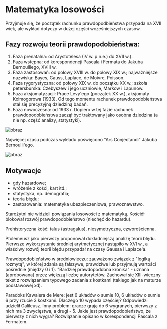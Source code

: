 # Matematyka losowości

Przyjmuje się, że początek rachunku prawdopodbieństwa przypada na XVII wiek, ale wykład dotyczy w dużej części wcześniejszych czasów.

## Fazy rozwoju teorii prawdopodobieństwa:
1. Faza prenatalna: od Arystotelesa (IV w. p.n.e.) do XVII w.).
2. Faza wstępna: od korespondencji Pascala i Fermata do Jakuba Bernoulliego, XVIII w.
3. Faza zastosowań: od połowy XVIII w. do połowy XIX w.; najważniejsze nazwiska: Bayes, Gauss, Laplace, de Moivre, Poisson.
4. Faza rygorystyczna: od połowy XIX w. do początku XX w.; szkoła petersburska: Czebyszew i jego uczniowie, Markow i Lapunow.
5. Faza aksjomatyzacji: Prace Levy'ego (początek XX w.), aksjomaty Kołmogorowa (1933). Od tego momentu rachunek prawdopodobieństwa stał się precyzyjną dziedziną badań.
6. Faza nowoczesna: od 1933 r. Dopiero w tej fazie rachunek prawdopodobieństwa zaczął być traktowany jako osobna dziedzina (a nie np. część analizy, statystyki).

![obraz](https://user-images.githubusercontent.com/104526558/217849175-9ad57940-cabb-4792-8a86-48f9926f6e0e.png)

Najwięcej czasu podczas wykładu poświęcono "Ars Conjectandi" Jakuba Bernoulli'ego.

![obraz](https://user-images.githubusercontent.com/104526558/217850928-aa982570-c98e-46ee-8821-8f57b87b16c9.png)

## Motywacje
- gdy hazardowe;
- wróżenie z kości, kart itd.;
- statystyka, np. demografia;
- teoria błędu;
- zastosowania: matematyka ubezpieczeniowa, prawoznawstwo.

Starożytni nie widzieli powiązania losowości z matematyką.
Kościół blokował rozwój prawdopodobieństwo (niechęć do hazardu).

Prehistoryczna kość: talus (astragalus), niesymetryczna, czworościenna.

Ptolemeusz jako pierwszy proponował dokładniejszą analizę teorii błędu. Pierwsze wykorzystanie średniej arytmetycznej nastąpiło w XVI w., a właściwy rozwój teorii błędu przypadał na czasy Gaussa i Laplace'a.

Prawdopodobieństwo w średniowieczu: zauważono związek z "logiką rozmytą", w której zdania są fałszywe, prawdziwe lub przyjmują wartości pośrednie (między 0 i 1).
"Bardziej prawdopodobna kronika" - uznana (aprobowana) przez większą liczbę autorytetów.
Zachował się XIII-wieczny tekst z rozwiązaniem typowego zadania z kostkami (takiego jak na maturze podstawowej xd).

Paradoks Kawalera de Mere: jest 6 układów o sumie 10, 6 układów o sumie 6 przy rzucie 3 kostkami. Dlaczego 10 wypada częściej? Odpowiedzi udzielił Galileusz.
Inny problem: gracze grają do 6 wygranych, pierwszy z nich ma 3 zwycięstwa, a drugi - 5. Jakie jest prawdopodobieństwo, że pierwszy z nich wygra? Rozwiązanie opisano w korespondencji Pascala z Fermatem.
